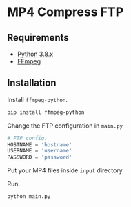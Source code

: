 # MP4 Compress FTP

## Requirements

- [Python 3.8.x](https://www.python.org/downloads/release/python-3815/)
- [FFmpeg](https://ffmpeg.org/download.html)

## Installation

Install `ffmpeg-python`.

```sh
pip install ffmpeg-python
```

Change the FTP configuration in `main.py`

```py
# FTP config.
HOSTNAME = 'hostname'
USERNAME = 'username'
PASSWORD = 'password'
```

Put your MP4 files inside `input` directory.

Run.

```sh
python main.py
```
